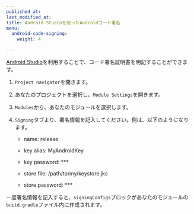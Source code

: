 ```yaml
---
published_at:
last_modified_at:
title: Android Studioを使ったAndroidコード署名
menu:
  android-code-signing:
    weight: 4

---
```

[Android Studio](https://developer.android.com/studio/)を利用することで、コード署名証明書を明記することができます。

1. `Project navigator`を開きます。

2. あなたのプロジェクトを選択し、`Module Settings`を開きます。

3. `Modules`から、あなたのモジュールを選択します。

4. `Signing`タブより、署名情報を記入してください。例は、以下のようになります。

    * name: release

    * key alias: MyAndroidKey

    * key password: ***

    * store file: /path/to/my/keystore.jks

    * store password: ***

一度署名情報を記入すると、`signingConfigs`ブロックがあなたのモジュールの`build.gradle`ファイル内に作成されます。
